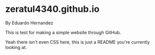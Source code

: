 # zeratul4340.github.io
By Eduardo Hernandez

This is test for making a simple website through GitHub.

Yeah there isn't even CSS here, this is just a README you're currently looking at.

